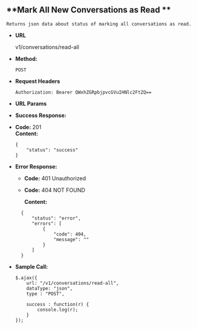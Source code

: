 **Mark All New  Conversations as Read **
----
    Returns json data about status of marking all conversations as read. 

* **URL**

    v1/conversations/read-all

* **Method:**

    `POST`

*  **Request Headers**

    `Authorization: Bearer QWxhZGRpbjpvcGVuIHNlc2FtZQ==`
    
*  **URL Params**

* **Success Response:**

* **Code:** 201 <br />
**Content:**
    ```
    {
        "status": "success"
    }
    ```

* **Error Response:**

    * **Code:** 401 Unauthorized <br />
    * **Code:** 404 NOT FOUND<br />
    
      **Content:** 
    ```
      {
          "status": "error",
          "errors": [
              {
                  "code": 404,
                  "message": ""
              }
          ]
      }
    ```

* **Sample Call:**

    ```
    $.ajax({
        url: "/v1/conversations/read-all",
        dataType: "json",
        type : "POST",
    
        success : function(r) {
            console.log(r);
        }
    });
    ```